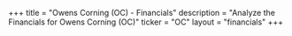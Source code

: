 +++
title = "Owens Corning (OC) - Financials"
description = "Analyze the Financials for Owens Corning (OC)"
ticker = "OC"
layout = "financials"
+++

